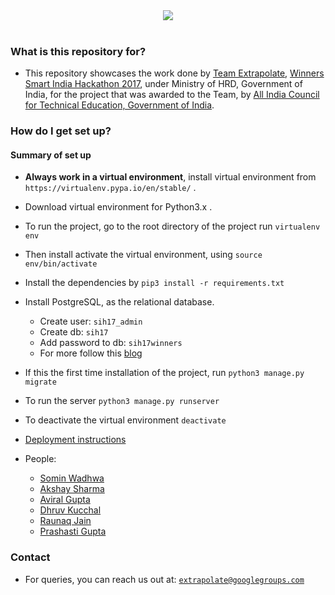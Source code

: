 <div align="center">
  <img src="https://4.bp.blogspot.com/-gCN_J_hrefY/WGkMWk_mitI/AAAAAAAAIWg/3TSASbVNJHIhEUgOKgREM8Ayvn918u1JQCLcB/s1600/sih2017-home.jpg"><br><br>
</div>

### What is this repository for? ###

* This repository showcases the work done by [Team Extrapolate](mailto:extrapolate@googlegroups.com), [Winners Smart India Hackathon 2017](https://innovate.mygov.in/sih2017/ "Smart India Hackathon"), under Ministry of HRD, Government of India, for the project that was awarded to the Team, by [All India Council for Technical Education, Government of India](https://www.aicte-india.org/, "All India Council for Technical Education").

### How do I get set up? ###

#### Summary of set up
* **Always work in a virtual environment**, install virtual environment from `https://virtualenv.pypa.io/en/stable/` .
* Download virtual environment for Python3.x .
* To run the project, go to the root directory of the project run `virtualenv env`
* Then install activate the virtual environment, using `source env/bin/activate`
* Install the dependencies by `pip3 install -r requirements.txt`
* Install PostgreSQL, as the relational database.
   - Create user: `sih17_admin`
   - Create db: `sih17`
   - Add password to db: `sih17winners`
   - For more follow this [blog](https://www.digitalocean.com/community/tutorials/how-to-set-up-django-with-postgres-nginx-and-gunicorn-on-ubuntu-16-04, "How to setup the database")
* If this the first time installation of the project, run `python3 manage.py migrate`
* To run the server `python3 manage.py runserver`
* To deactivate the virtual environment `deactivate`
* [Deployment instructions](https://www.digitalocean.com/community/tutorials/how-to-set-up-django-with-postgres-nginx-and-gunicorn-on-ubuntu-16-04, "How to deploy?")

* People:
  - [Somin Wadhwa](https://github.com/sominwadhwa "Somin Wadhwa")
  - [Akshay Sharma](https://github.com/akshaysharma096 "Akshay Sharma")
  - [Aviral Gupta](https://github.com/avi1310 "Aviral Gupta")
  - [Dhruv Kucchal](https://github.com/dhruvkuchhal, "Dhruv Kucchal")
  - [Raunaq Jain](https://github.com/raunaqjain "Raunaq Jain")
  - [Prashasti Gupta](https://www.linkedin.com/in/prashasti-gupta-996593b9/, "Prashasti Gupta")


### Contact ###

* For queries, you can reach us out at: [`extrapolate@googlegroups.com`](maitlo:extrapolate@googlegroups.com)
